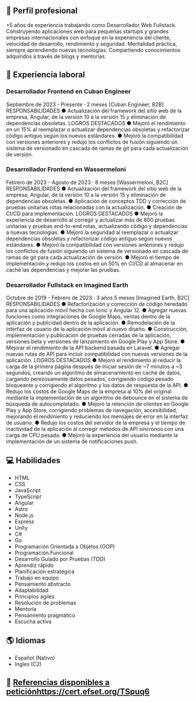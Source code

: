 ## 💼 Perfil profesional
+5 años de experiencia trabajando como Desarrollador Web Fullstack. Construyendo aplicaciones web para pequeñas startups y grandes empresas internacionales con enfoque en la experiencia del cliente, velocidad de desarrollo, rendimiento y seguridad. Mentalidad práctica, siempre aprendiendo nuevas tecnologías. Compartiendo conocimientos adquiridos a través de blogs y mentorías.

## 💼 Experiencia laboral

### Desarrollador Frontend en Cuban Engineer

Septiembre de 2023 - Presente · 2 meses [Cuban Engineer, B2B]
RESPONSABILIDADES
● Actualización del framework del sitio web de la empresa, Angular, de la versión 10 a la versión 15 y eliminación de dependencias obsoletas.
LOGROS DESTACADOS
● Mejoró el rendimiento en un 15% al reemplazar o actualizar dependencias obsoletas y refactorizar código antiguo según los nuevos estándares.
● Mejoró la compatibilidad con versiones anteriores y redujo los conflictos de fusión siguiendo un sistema de versionado en cascada de ramas de git para cada actualización de versión.

### Desarrollador Frontend en Wassermeloni

Febrero de 2023 - Agosto de 2023 · 8 meses [Wassermeloni, B2C]
RESPONSABILIDADES
● Actualización del framework del sitio web de la empresa, Angular, de la versión 10 a la versión 15 y eliminación de dependencias obsoletas.
● Aplicación de conceptos TDD y corrección de pruebas unitarias rotas relacionadas con la actualización.
● Creación de CI/CD para implementación.
LOGROS DESTACADOS
● Mejoró la experiencia de desarrollo al corregir y actualizar más de 800 pruebas unitarias y pruebas end-to-end rotas, actualizando código y dependencias a nuevas tecnologías.
● Mejoró la seguridad al reemplazar o actualizar dependencias obsoletas y refactorizar código antiguo según nuevos estándares.
● Mejoró la compatibilidad con versiones anteriores y redujo los conflictos de fusión siguiendo un sistema de versionado en cascada de ramas de git para cada actualización de versión.
● Mejoró el tiempo de implementación y redujo los costos en un 50% en CI/CD al almacenar en caché las dependencias y mejorar las pruebas.

### Desarrollador Fullstack en Imagined Earth

Octubre de 2019 - Febrero de 2023 · 3 años 5 meses [Imagined Earth, B2C]
RESPONSABILIDADES
● Refactorización y corrección de código heredado para una aplicación móvil hecha con Ionic y Angular 12.
● Agregar nuevas funciones como integraciones de Google Maps, ventas dentro de la aplicación y publicidad dentro de la aplicación.
● Remodelación de la interfaz de usuario de la aplicación móvil al nuevo diseño.
● Construcción, implementación y publicación de pruebas cerradas de la aplicación, versiones beta y versiones de lanzamiento en Google Play y App Store.
● Mejorar el rendimiento de la API backend basada en Laravel.
● Agregar nuevas rutas de API para incluir compatibilidad con nuevas versiones de la aplicación.
LOGROS DESTACADOS
● Mejoró el rendimiento al reducir la carga de la primera página después de iniciar sesión de ~7 minutos a ~3 segundos, creando un algoritmo de almacenamiento en caché de datos, cargando perezosamente datos pesados, corrigiendo código pesado bloqueante y corrigiendo el algoritmo y los datos de respuesta de la API.
● Redujo los costos de Google Maps de la empresa al 10% del original mediante la implementación de un algoritmo de debounce en el sistema de búsqueda de autocompletado.
● Mejoró la retención de clientes en Google Play y App Store, corrigiendo problemas de navegación, accesibilidad, mejorando el rendimiento y reduciendo los mensajes de error en la interfaz de usuario.
● Redujo los costos del servidor de la empresa y el tiempo de inactividad de la aplicación al corregir métodos de API síncronos con una carga de CPU pesada.
● Mejoró la experiencia del usuario mediante la implementación de un sistema de notificaciones push.

## 💻 Habilidades

- HTML
- CSS
- JavaScript
- TypeScript
- Angular
- Astro
- Node.js
- Express
- Unity
- C#
- Go
- Programación Orientada a Objetos (OOP)
- Programación Funcional
- Desarrollo Guiado por Pruebas (TDD)
- Aprendiz rápido
- Planificación estratégica
- Trabajo en equipo
- Pensamiento abstracto
- Adaptabilidad
- Principios ágiles
- Resolución de problemas
- Mentoría
- Pensamiento pragmático
- Escucha activa


## 🌎 Idiomas

- Español (Nativo)
- Ingles (C2)

## 🔗 [Referencias disponibles a petición](https://cert.efset.org/TSpuq6)https://cert.efset.org/TSpuq6
